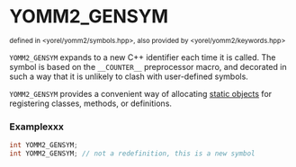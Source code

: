 <span style="font-size:xx-large;"><strong>YOMM2_GENSYM</strong><br/></span><br/>
<sub>defined in <yorel/yomm2/symbols.hpp>, also provided by <yorel/yomm2/keywords.hpp></sub><br/>

`YOMM2_GENSYM` expands to a new C++ identifier each time it is called. The
symbol is based on the `__COUNTER__` preprocessor macro, and decorated in such a
way that it is unlikely to clash with user-defined symbols.

`YOMM2_GENSYM` provides a convenient way of allocating [static
objects](static_object.md) for registering classes, methods, or definitions.

### Examplexxx

```c++
int YOMM2_GENSYM;
int YOMM2_GENSYM; // not a redefinition, this is a new symbol
```
